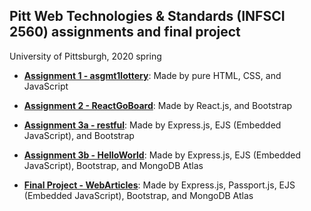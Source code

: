 ## Pitt Web Technologies & Standards (INFSCI 2560) assignments and final project

University of Pittsburgh, 2020 spring

- [**Assignment 1 - asgmt1lottery**](https://github.com/elleech/web_pitt/tree/master/infsci2560_a1-asgmt1lottery): Made by pure HTML, CSS, and JavaScript

- [**Assignment 2 - ReactGoBoard**](https://github.com/elleech/web_pitt/tree/master/infsci2560_a2-ReactGoBoard): Made by React.js, and Bootstrap

- [**Assignment 3a - restful**](https://github.com/elleech/web_pitt/tree/master/infsci2560_a3a-restful): Made by Express.js, EJS (Embedded JavaScript), and Bootstrap

- [**Assignment 3b - HelloWorld**](https://github.com/elleech/web_pitt/tree/master/infsci2560_a3b-HelloWorld): Made by Express.js, EJS (Embedded JavaScript), Bootstrap, and MongoDB Atlas

- [**Final Project - WebArticles**](https://github.com/elleech/web_pitt/tree/master/infsci2560_fp-WebArticles): Made by Express.js, Passport.js, EJS (Embedded JavaScript), Bootstrap, and MongoDB Atlas
